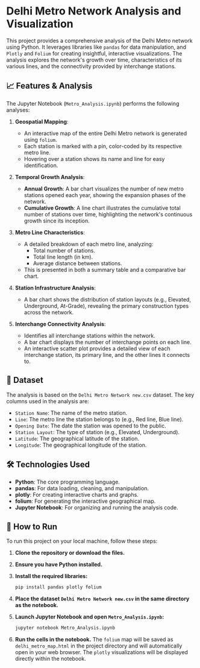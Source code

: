 # Delhi Metro Network Analysis and Visualization

This project provides a comprehensive analysis of the Delhi Metro network using Python. It leverages libraries like `pandas` for data manipulation, and `Plotly` and `Folium` for creating insightful, interactive visualizations. The analysis explores the network's growth over time, characteristics of its various lines, and the connectivity provided by interchange stations.

## 📈 Features & Analysis

The Jupyter Notebook (`Metro_Analysis.ipynb`) performs the following analyses:

1.  **Geospatial Mapping**:
    * An interactive map of the entire Delhi Metro network is generated using `folium`.
    * Each station is marked with a pin, color-coded by its respective metro line.
    * Hovering over a station shows its name and line for easy identification.

2.  **Temporal Growth Analysis**:
    * **Annual Growth**: A bar chart visualizes the number of new metro stations opened each year, showing the expansion phases of the network.
    * **Cumulative Growth**: A line chart illustrates the cumulative total number of stations over time, highlighting the network's continuous growth since its inception.

3.  **Metro Line Characteristics**:
    * A detailed breakdown of each metro line, analyzing:
        * Total number of stations.
        * Total line length (in km).
        * Average distance between stations.
    * This is presented in both a summary table and a comparative bar chart.

4.  **Station Infrastructure Analysis**:
    * A bar chart shows the distribution of station layouts (e.g., Elevated, Underground, At-Grade), revealing the primary construction types across the network.

5.  **Interchange Connectivity Analysis**:
    * Identifies all interchange stations within the network.
    * A bar chart displays the number of interchange points on each line.
    * An interactive scatter plot provides a detailed view of each interchange station, its primary line, and the other lines it connects to.

## 📂 Dataset

The analysis is based on the `Delhi Metro Network new.csv` dataset. The key columns used in the analysis are:
* `Station Name`: The name of the metro station.
* `Line`: The metro line the station belongs to (e.g., Red line, Blue line).
* `Opening Date`: The date the station was opened to the public.
* `Station Layout`: The type of station (e.g., Elevated, Underground).
* `Latitude`: The geographical latitude of the station.
* `Longitude`: The geographical longitude of the station.

## 🛠️ Technologies Used

* **Python**: The core programming language.
* **pandas**: For data loading, cleaning, and manipulation.
* **plotly**: For creating interactive charts and graphs.
* **folium**: For generating the interactive geographical map.
* **Jupyter Notebook**: For organizing and running the analysis code.

## 🚀 How to Run

To run this project on your local machine, follow these steps:

1.  **Clone the repository or download the files.**

2.  **Ensure you have Python installed.**

3.  **Install the required libraries:**
    ```bash
    pip install pandas plotly folium
    ```

4.  **Place the dataset `Delhi Metro Network new.csv` in the same directory as the notebook.**

5.  **Launch Jupyter Notebook and open `Metro_Analysis.ipynb`:**
    ```bash
    jupyter notebook Metro_Analysis.ipynb
    ```

6.  **Run the cells in the notebook.** The `folium` map will be saved as `delhi_metro_map.html` in the project directory and will automatically open in your web browser. The `plotly` visualizations will be displayed directly within the notebook.
